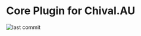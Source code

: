 # Core Plugin for Chival.AU
![last commit](https://img.shields.io/github/last-commit/Chival-Network/Core?style=for-the-badge)